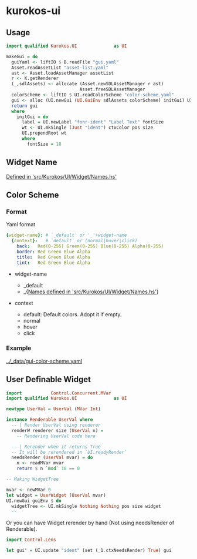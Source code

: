 # kurokos-ui

## Usage

```haskell
import qualified Kurokos.UI              as UI

makeGui = do
  guiYaml <- liftIO $ B.readFile "gui.yaml"
  Asset.readAssetList "asset-list.yaml"
  ast <- Asset.loadAssetManager assetList
  r <- K.getRenderer
  (_,sdlAssets) <- allocate (Asset.newSDLAssetManager r ast)
                            Asset.freeSDLAssetManager
  colorScheme <- liftIO $ UI.readColorScheme "color-scheme.yaml"
  gui <- alloc (UI.newGui (UI.GuiEnv sdlAssets colorScheme) initGui) UI.freeGui
  return gui
  where
    initGui = do
      label = UI.newLabel "fonr-ident" "Label Text" fontSize
      wt <- UI.mkSingle (Just "ident") ctxColor pos size
      UI.prependRoot wt
      where
        fontSize = 18
```

## Widget Name

[Defined in 'src/Kurokos/UI/Widget/Names.hs'](src/Kurokos/UI/Widget/Names.hs)

## Color Scheme

### Format

Yaml format

```yaml
{widget-name}: # `_default` or '_'+widget-name
  {context}:   # `default` or (normal|hover|click)
    back:   Red(0-255) Green(0-255) Blue(0-255) Alpha(0-255)
    border: Red Green Blue Alpha
    title:  Red Green Blue Alpha
    tint:   Red Green Blue Alpha
```

- widget-name
  - _default
  - _{[Names defined in 'src/Kurokos/UI/Widget/Names.hs'](src/Kurokos/UI/Widget/Names.hs)}


- context
  - default: Default colors. Adopt it if empty.
  - normal
  - hover
  - click

### Example

[../_data/gui-color-scheme.yaml](../_data/gui-color-scheme.yaml)

## User Definable Widget

```haskell
import           Control.Concurrent.MVar
import qualified Kurokos.UI              as UI

newtype UserVal = UserVal (MVar Int)

instance Renderable UserVal where
  -- | Render UserVal using renderer
  renderW renderer size (UserVal n) =
    -- Rendering UserVal code here

  -- | Rerender when it returns True
  -- It will be rerendered in `UI.readyRender`
  needsRender (UserVal mvar) = do
    n <- readMVar mvar
    return $ n `mod` 10 == 0

-- Making WidgetTree

mvar <- newMVar 0
let widget = UserWidget (UserVal mvar)
UI.newGui guiEnv $ do
  widgetTree <- UI.mkSingle Nothing Nothing pos size widget
  --
```

Or you can have Widget rerender by hand (Not using needsRender of Renderable).

```haskell
import Control.Lens

let gui' = UI.update "ident" (set (_1.ctxNeedsRender) True) gui
```
